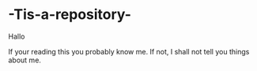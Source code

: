 # -Tis-a-repository-


Hallo 

If your reading this you probably know me. If not, I shall not tell you things about me.

